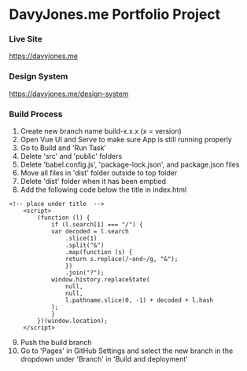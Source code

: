 # DavyJones.me Portfolio Project

### Live Site
https://davyjones.me

### Design System
https://davyjones.me/design-system

### Build Process
1. Create new branch name build-x.x.x (x = version)
2. Open Vue UI and Serve to make sure App is still running properly
3. Go to Build and 'Run Task'
4. Delete 'src' and 'public' folders
5. Delete 'babel.config.js', 'package-lock.json', and package.json files
6. Move all files in 'dist' folder outside to top folder
7. Delete 'dist' folder when it has been emptied
8. Add the following code below the title in index.html
```
<!-- place under title  -->
    <script>
        (function (l) {
            if (l.search[1] === "/") {
            var decoded = l.search
                .slice(1)
                .split("&")
                .map(function (s) {
                return s.replace(/~and~/g, "&");
                })
                .join("?");
            window.history.replaceState(
                null,
                null,
                l.pathname.slice(0, -1) + decoded + l.hash
            );
            }
        })(window.location);
    </script>
```
9. Push the build branch
10. Go to 'Pages' in GitHub Settings and select the new branch in the dropdown under 'Branch' in 'Build and deployment'
